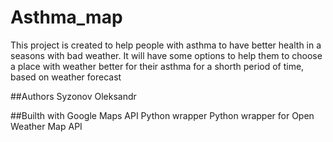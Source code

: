 # Asthma_map
This project is created to help people with asthma to have better health in a seasons with bad weather. 
It will have some options to help them to choose a place with weather better for their asthma for a shorth period of time, 
based on weather forecast

##Authors 
Syzonov Oleksandr

##Builth with
Google Maps API Python wrapper
Python wrapper for Open Weather Map API
